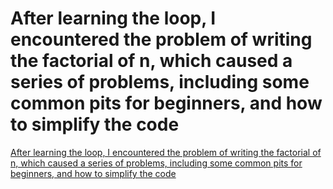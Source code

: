 # After learning the loop, I encountered the problem of writing the factorial of n, which caused a series of problems, including some common pits for beginners, and how to simplify the code
[After learning the loop, I encountered the problem of writing the factorial of n, which caused a series of problems, including some common pits for beginners, and how to simplify the code](https://aiwithcloud.com/2022/09/15/after_learning_the_loop_i_encountered_the_problem_of_writing_the_factorial_of_n_which_caused_a_series_of_problems_including_some_common_pits_for_beginners_and_how_to_simplify_the_code/)
